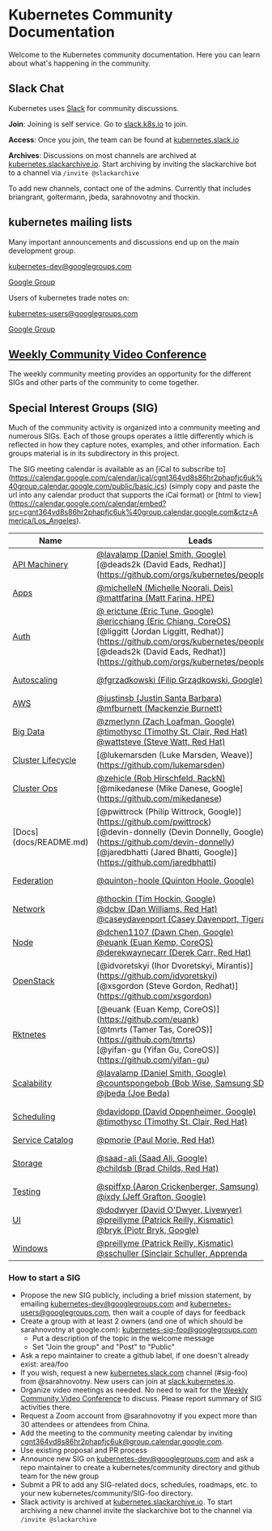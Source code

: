 # Kubernetes Community Documentation

Welcome to the Kubernetes community documentation. Here you can learn about what's happening in the community.

## Slack Chat

Kubernetes uses [Slack](http://slack.com) for community discussions.

**Join**: Joining is self service.  Go to [slack.k8s.io](http://slack.k8s.io) to join.

**Access**: Once you join, the team can be found at [kubernetes.slack.io](http://kubernetes.slack.io)

**Archives**: Discussions on most channels are archived at [kubernetes.slackarchive.io](http://kubernetes.slackarchive.io).  Start archiving by inviting the slackarchive bot to a channel via `/invite @slackarchive`

To add new channels, contact one of the admins. Currently that includes briangrant, goltermann, jbeda, sarahnovotny and thockin.

## kubernetes mailing lists

Many important announcements and discussions end up on the main development group.

kubernetes-dev@googlegroups.com

[Google Group](https://groups.google.com/forum/#!forum/kubernetes-dev)

Users of kubernetes trade notes on:

kubernetes-users@googlegroups.com

[Google Group](https://groups.google.com/forum/#!forum/kubernetes-users)


## [Weekly Community Video Conference](community/README.md)

The weekly community meeting provides an opportunity for the different SIGs and other parts of the community to come together.

## Special Interest Groups (SIG)

Much of the community activity is organized into a community meeting and numerous SIGs. Each of those groups operates a little differently which is reflected in how they capture notes, examples, and other information. Each groups material is in its subdirectory in this project.

The SIG meeting calendar is available as an [iCal to subscribe to] (https://calendar.google.com/calendar/ical/cgnt364vd8s86hr2phapfjc6uk%40group.calendar.google.com/public/basic.ics) (simply  copy and paste the url into any calendar product that supports the iCal format) or [html to view] (https://calendar.google.com/calendar/embed?src=cgnt364vd8s86hr2phapfjc6uk%40group.calendar.google.com&ctz=America/Los_Angeles).

| Name | Leads | Group | Slack Channel | Meetings |
|------|-------|-------|---------------|----------|
| [API Machinery](sig-api-machinery/README.md) | [@lavalamp (Daniel Smith, Google)](https://github.com/lavalamp) <br> [@deads2k (David Eads, Redhat)] (https://github.com/orgs/kubernetes/people/deads2k)| [Group](https://groups.google.com/forum/#!forum/kubernetes-sig-api-machinery) | [#sig-api-machinery](https://kubernetes.slack.com/messages/sig-api-machinery/) | Every other Wednesday at 11:00 AM PST |
| [Apps](sig-apps/README.md) | [@michelleN (Michelle Noorali, Deis)](https://github.com/michelleN)<br>[@mattfarina (Matt Farina, HPE)](https://github.com/mattfarina) | [Group](https://groups.google.com/forum/#!forum/kubernetes-sig-apps) | [#sig-apps](https://kubernetes.slack.com/messages/sig-apps) | Weekly on Wednesday at 9:00 AM PST |
| [Auth](sig-auth/README.md) | [@ erictune (Eric Tune, Google)](https://github.com/erictune)<br> [@ericchiang (Eric Chiang, CoreOS)](https://github.com/orgs/kubernetes/people/ericchiang)<br> [@liggitt (Jordan Liggitt, Redhat)] (https://github.com/orgs/kubernetes/people/liggitt) <br> [@deads2k (David Eads, Redhat)] (https://github.com/orgs/kubernetes/people/deads2k) | [Group](https://groups.google.com/forum/#!forum/kubernetes-sig-auth) | [#sig-auth](https://kubernetes.slack.com/messages/sig-auth/) | Biweekly Wednesdays at 1100 to 1200 PT |
| [Autoscaling](sig-autoscaling/README.md) | [@fgrzadkowski (Filip Grządkowski, Google)](https://github.com/jsz) | [Group](https://groups.google.com/forum/#!forum/kubernetes-sig-autoscaling) | [#sig-autoscaling](https://kubernetes.slack.com/messages/sig-autoscaling/) | Biweekly (or triweekly) on Thurs at 0830 PT |
| [AWS](sig-aws/README.md) | [@justinsb (Justin Santa Barbara)](https://github.com/justinsb)<br>[@mfburnett (Mackenzie Burnett)](https://github.com/mfburnett) | [Group](https://groups.google.com/forum/#!forum/kubernetes-sig-aws) | [#sig-aws](https://kubernetes.slack.com/messages/sig-aws/) | TBD |
| [Big Data](sig-big-data/README.md) | [@zmerlynn (Zach Loafman, Google)](https://github.com/zmerlynn)<br>[@timothysc (Timothy St. Clair, Red Hat)](https://github.com/timothysc)<br>[@wattsteve (Steve Watt, Red Hat)](https://github.com/wattsteve) | [Group](https://groups.google.com/forum/#!forum/kubernetes-sig-big-data) | [#sig-big-data](https://kubernetes.slack.com/messages/sig-big-data/) | Bi-weekly on Mondays at 1300 PT |
| [Cluster Lifecycle](sig-cluster-lifecycle/README.md) | [@lukemarsden (Luke Marsden, Weave)] (https://github.com/lukemarsden) | [Group](https://groups.google.com/forum/#!forum/kubernetes-sig-cluster-lifecycle) | [#sig-cluster-lifecycle](https://kubernetes.slack.com/messages/sig-cluster-lifecycle) | Tuesdays at 09:00 AM PST on [Zoom](https://zoom.us/j/166836​624) |
| [Cluster Ops](sig-cluster-ops/README.md) | [@zehicle (Rob Hirschfeld, RackN)](https://github.com/zehicle) <br> [@mikedanese (Mike Danese, Google] (https://github.com/mikedanese) | [Group](https://groups.google.com/forum/#!forum/kubernetes-sig-cluster-ops) | [#sig-cluster-ops](https://kubernetes.slack.com/messages/sig-cluster-ops) | Thursdays at 1:00 PM PST on [hangouts](https://plus.google.com/hangouts/_/google.com/sig-cluster-ops)|
| [Docs] (docs/README.md) | [@pwittrock (Philip Wittrock, Google)] (https://github.com/pwittrock) <br> [@devin-donnelly (Devin Donnelly, Google)] (https://github.com/devin-donnelly) <br> [@jaredbhatti (Jared Bhatti, Google)] (https://github.com/jaredbhatti)| [Group] (https://groups.google.com/forum/#!forum/kubernetes-sig-docs) | [#sig-docs] (https://kubernetes.slack.com/messages/sig-docs) | TBD |
| [Federation](sig-federation/README.md) | [@quinton-hoole (Quinton Hoole, Google)](https://github.com/quinton-hoole) | [Group](https://groups.google.com/forum/#!forum/kubernetes-sig-federation) | [#sig-federation](https://kubernetes.slack.com/messages/sig-federation/) | Bi-weekly on Thursdays at 9:30 AM PT on [hangouts](https://plus.google.com/hangouts/_/google.com/ubernetes) |
| [Network](sig-network/README.md) | [@thockin (Tim Hockin, Google)](https://github.com/thockin)<br> [@dcbw (Dan Williams, Red Hat)](https://github.com/dcbw)<br> [@caseydavenport (Casey Davenport, Tigera)](https://github.com/caseydavenport) | [Group](https://groups.google.com/forum/#!forum/kubernetes-sig-network) | [#sig-network](https://kubernetes.slack.com/messages/sig-network/) | Thursdays at 2:00 PM PST on [Zoom](https://zoom.us/j/5806599998) |
| [Node](sig-node/README.md) | [@dchen1107 (Dawn Chen, Google)](https://github.com/dchen1107)<br>[@euank (Euan Kemp, CoreOS)](https://github.com/orgs/kubernetes/people/euank)<br>[@derekwaynecarr (Derek Carr, Red Hat)](https://github.com/derekwaynecarr) | [Group](https://groups.google.com/forum/#!forum/kubernetes-sig-node) | [#sig-node](https://kubernetes.slack.com/messages/sig-node/) | Weekly on Tuesdays at 11:00 PT |
| [OpenStack](sig-openstack/README.md) | [@idvoretskyi (Ihor Dvoretskyi, Mirantis)] (https://github.com/idvoretskyi) <br> [@xsgordon (Steve Gordon, Redhat)] (https://github.com/xsgordon)| [Group](https://groups.google.com/forum/#!forum/kubernetes-sig-openstack) | [#sig-openstack](https://kubernetes.slack.com/messages/sig-openstack/) | Every second Wednesday at 5 PM PDT / 2 PM EDT |
| [Rktnetes](sig-rktnetes/README.md) | [@euank (Euan Kemp, CoreOS)] (https://github.com/euank) <br> [@tmrts (Tamer Tas, CoreOS)] (https://github.com/tmrts) <br> [@yifan-gu (Yifan Gu, CoreOS)] (https://github.com/yifan-gu) | [Group](https://groups.google.com/forum/#!forum/kubernetes-sig-rktnetes) | [#rkt-runtime](https://kubernetes.slack.com/messages/rkt-runtime/) | Weekly on Tuesdays at 10:00 PT |
| [Scalability](sig-scalability/README.md) | [@lavalamp (Daniel Smith, Google)](https://github.com/lavalamp)<br>[@countspongebob (Bob Wise, Samsung SDS)](https://github.com/countspongebob)<br>[@jbeda (Joe Beda)](https://github.com/jbeda) | [Group](https://groups.google.com/forum/#!forum/kubernetes-sig-scale) | [#sig-scale](https://kubernetes.slack.com/messages/sig-scale/) | Weekly on Thursdays at 0900 PT on Zoom (https://zoom.us/j/989573207) |
| [Scheduling](sig-scheduling/README.md) | [@davidopp (David Oppenheimer, Google)](https://github.com/davidopp)<br>[@timothysc (Timothy St. Clair, Red Hat)](https://github.com/timothysc) | [Group](https://groups.google.com/forum/#!forum/kubernetes-sig-scheduling) | [#sig-scheduling](https://kubernetes.slack.com/messages/sig-scheduling/) | Alternate between Mondays at 1 PM PT and Wednesdays at 12:30 AM PT |
| [Service Catalog](sig-service-catalog/README.md) | [@pmorie (Paul Morie, Red Hat)](https://github.com/pmorie) | [Group](https://groups.google.com/forum/#!forum/kubernetes-sig-service-catalog) | [#sig-service-catalog](https://kubernetes.slack.com/messages/sig-service-catalog/) | TBD |
| [Storage](sig-storage/README.md) | [@saad-ali (Saad Ali, Google)](https://github.com/saad-ali)<br>[@childsb (Brad Childs, Red Hat)](https://github.com/childsb) | [Group](https://groups.google.com/forum/#!forum/kubernetes-sig-storage)  | [#sig-storage](https://kubernetes.slack.com/messages/sig-storage/) | Bi-weekly Thursdays 9 AM PST (or more frequently) on [Hangouts](https://hangouts.google.com/​hangouts/_/google.com/k8s-sig-storage) |
| [Testing](sig-testing/README.md) | [@spiffxp (Aaron Crickenberger, Samsung)](https://github.com/spiffxp)<br>[@ixdy (Jeff Grafton, Google)](https://github.com/ixdy) | [Group](https://groups.google.com/forum/#!forum/kubernetes-sig-testing) | [#sig-testing](https://kubernetes.slack.com/messages/sig-testing/) | [Tuesdays at 9:30 AM PT](https://zoom.us/j/553910341) |
| [UI](sig-ui/README.md) | [@dodwyer (David O'Dwyer, Livewyer)](https://github.com/dodwyer)<br>[@preillyme (Patrick Reilly, Kismatic)](https://github.com/preillyme)<br> [@bryk (Piotr Bryk, Google)](https://github.com/bryk) | [Group](https://groups.google.com/forum/#!forum/kubernetes-sig-ui) | [#sig-ui](https://kubernetes.slack.com/messages/sig-ui/) | Wednesdays at 3:30 PM CEST |
| [Windows](sig-windows/README.md) | [@preillyme (Patrick Reilly, Kismatic)](https://github.com/preillyme)<br> [ @sschuller (Sinclair Schuller, Apprenda](https://github.com/sschuller)| [Group](https://groups.google.com/forum/#!forum/kubernetes-sig-windows) | [#sig-windows](https://kubernetes.slack.com/messages/sig-windows) | Bi-weekly Tuesdays at 10:00 AM PT |

### How to start a SIG

* Propose the new SIG publicly, including a brief mission statement, by emailing kubernetes-dev@googlegroups.com and kubernetes-users@googlegroups.com, then wait a couple of days for feedback
* Create a group with at least 2 owners (and one of which should be sarahnovotny at google.com): kubernetes-sig-foo@googlegroups.com
  * Put a description of the topic in the welcome message
  * Set "Join the group" and "Post" to "Public"
* Ask a repo maintainer to create a github label, if one doesn't already exist: area/foo
* If you wish, request a new [kubernetes.slack.com](http://kubernetes.slack.com) channel (#sig-foo) from @sarahnovotny.  New users can join at [slack.kubernetes.io](http://slack.kubernetes.io).
* Organize video meetings as needed. No need to wait for the [Weekly Community Video Conference](community/README.md) to discuss. Please report summary of SIG activities there.
 * Request a Zoom account from @sarahnovotny if you expect more than 30 attendees or attendees from China.
 * Add the meeting to the community meeting calendar by inviting cgnt364vd8s86hr2phapfjc6uk@group.calendar.google.com.
* Use existing proposal and PR process
* Announce new SIG on kubernetes-dev@googlegroups.com and ask a repo maintainer to create a kubernetes/community directory and github team for the new group
* Submit a PR to add any SIG-related docs, schedules, roadmaps, etc. to your new kubernetes/community/SIG-foo directory.
* Slack activity is archived at [kubernetes.slackarchive.io](http://kubernetes.slackarchive.io).  To start archiving a new channel invite the slackarchive bot to the channel via `/invite @slackarchive`

